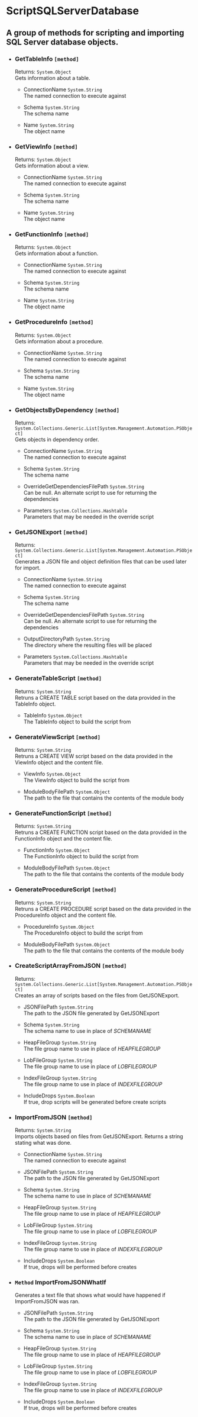 # ScriptSQLServerDatabase
## A group of methods for scripting and importing SQL Server database objects.

- ### GetTableInfo `[method]`
    Returns: `System.Object`  
    Gets information about a table.  
    - ConnectionName `System.String`  
        The named connection to execute against

    - Schema `System.String`  
        The schema name

    - Name `System.String`  
        The object name

- ### GetViewInfo `[method]`
    Returns: `System.Object`  
    Gets information about a view.  
    - ConnectionName `System.String`  
        The named connection to execute against

    - Schema `System.String`  
        The schema name

    - Name `System.String`  
        The object name

- ### GetFunctionInfo `[method]`
    Returns: `System.Object`  
    Gets information about a function.  
    - ConnectionName `System.String`  
        The named connection to execute against

    - Schema `System.String`  
        The schema name

    - Name `System.String`  
        The object name

- ### GetProcedureInfo `[method]`
    Returns: `System.Object`  
    Gets information about a procedure.  
    - ConnectionName `System.String`  
        The named connection to execute against

    - Schema `System.String`  
        The schema name

    - Name `System.String`  
        The object name

- ### GetObjectsByDependency `[method]`
    Returns: `System.Collections.Generic.List[System.Management.Automation.PSObject]`  
    Gets objects in dependency order.  
    - ConnectionName `System.String`  
        The named connection to execute against

    - Schema `System.String`  
        The schema name

    - OverrideGetDependenciesFilePath `System.String`  
        Can be null. An alternate script to use for returning the dependencies

    - Parameters `System.Collections.Hashtable`  
        Parameters that may be needed in the override script

- ### GetJSONExport `[method]`
    Returns: `System.Collections.Generic.List[System.Management.Automation.PSObject]`  
    Generates a JSON file and object definition files that can be used later for import.  
    - ConnectionName `System.String`  
        The named connection to execute against

    - Schema `System.String`  
        The schema name

    - OverrideGetDependenciesFilePath `System.String`  
        Can be null. An alternate script to use for returning the dependencies

    - OutputDirectoryPath `System.String`  
        The directory where the resulting files will be placed

    - Parameters `System.Collections.Hashtable`  
        Parameters that may be needed in the override script

- ### GenerateTableScript `[method]`
    Returns: `System.String`  
    Retruns a CREATE TABLE script based on the data provided in the TableInfo object.  
    - TableInfo `System.Object`  
        The TableInfo object to build the script from

- ### GenerateViewScript `[method]`
    Returns: `System.String`  
    Retruns a CREATE VIEW script based on the data provided in the ViewInfo object and the content file.  
    - ViewInfo `System.Object`  
        The ViewInfo object to build the script from

    - ModuleBodyFilePath `System.Object`  
        The path to the file that contains the contents of the module body

- ### GenerateFunctionScript `[method]`
    Returns: `System.String`  
    Retruns a CREATE FUNCTION script based on the data provided in the FunctionInfo object and the content file.  
    - FunctionInfo `System.Object`  
        The FunctionInfo object to build the script from

    - ModuleBodyFilePath `System.Object`  
        The path to the file that contains the contents of the module body

- ### GenerateProcedureScript `[method]`
    Returns: `System.String`  
    Retruns a CREATE PROCEDURE script based on the data provided in the ProcedureInfo object and the content file.  
    - ProcedureInfo `System.Object`  
        The ProcedureInfo object to build the script from

    - ModuleBodyFilePath `System.Object`  
        The path to the file that contains the contents of the module body

- ### CreateScriptArrayFromJSON `[method]`
    Returns: `System.Collections.Generic.List[System.Management.Automation.PSObject]`  
    Creates an array of scripts based on the files from GetJSONExport.  
    - JSONFilePath `System.String`  
        The path to the JSON file generated by GetJSONExport

    - Schema `System.String`  
        The schema name to use in place of _SCHEMANAME_

    - HeapFileGroup `System.String`  
        The file group name to use in place of _HEAPFILEGROUP_

    - LobFileGroup `System.String`  
        The file group name to use in place of _LOBFILEGROUP_

    - IndexFileGroup `System.String`  
        The file group name to use in place of _INDEXFILEGROUP_

    - IncludeDrops `System.Boolean`  
        If true, drop scripts will be generated before create scripts

- ### ImportFromJSON `[method]`
    Returns: `System.String`  
    Imports objects based on files from GetJSONExport. Returns a string stating what was done.  
    - ConnectionName `System.String`  
        The named connection to execute against

    - JSONFilePath `System.String`  
        The path to the JSON file generated by GetJSONExport

    - Schema `System.String`  
        The schema name to use in place of _SCHEMANAME_

    - HeapFileGroup `System.String`  
        The file group name to use in place of _HEAPFILEGROUP_

    - LobFileGroup `System.String`  
        The file group name to use in place of _LOBFILEGROUP_

    - IndexFileGroup `System.String`  
        The file group name to use in place of _INDEXFILEGROUP_

    - IncludeDrops `System.Boolean`  
        If true, drops will be performed before creates

- ### `Method` ImportFromJSONWhatIf
    Generates a text file that shows what would have happened if ImportFromJSON was ran.  
    - JSONFilePath `System.String`  
        The path to the JSON file generated by GetJSONExport

    - Schema `System.String`  
        The schema name to use in place of _SCHEMANAME_

    - HeapFileGroup `System.String`  
        The file group name to use in place of _HEAPFILEGROUP_

    - LobFileGroup `System.String`  
        The file group name to use in place of _LOBFILEGROUP_

    - IndexFileGroup `System.String`  
        The file group name to use in place of _INDEXFILEGROUP_

    - IncludeDrops `System.Boolean`  
        If true, drops will be performed before creates


